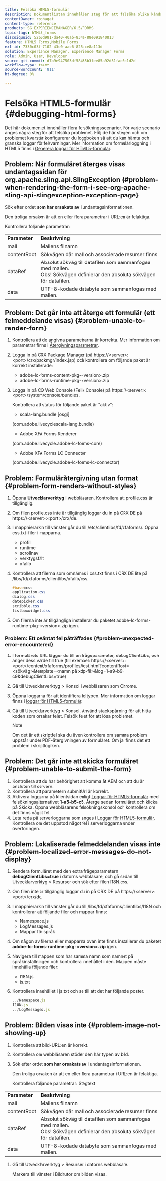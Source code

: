 ```yaml
---
title: Felsöka HTML5-formulär
description: Dokumentlistan innehåller steg för att felsöka olika kända problem.
contentOwner: robhagat
content-type: reference
products: SG_EXPERIENCEMANAGER/6.5/FORMS
topic-tags: hTML5_forms
discoiquuid: 5260d981-da40-40ab-834e-88e091840813
feature: HTML5 Forms,Mobile Forms
exl-id: 7330c03f-7102-43c0-aac6-825cce8a113d
solution: Experience Manager, Experience Manager Forms
role: Admin, User, Developer
source-git-commit: d7b9e947503df58435b3fee85a92d51fae8c1d2d
workflow-type: tm+mt
source-wordcount: '811'
ht-degree: 0%

---
```


# Felsöka HTML5-formulär {#debugging-html-forms}

Det här dokumentet innehåller flera felsökningsscenarier. För varje scenario anges några steg för att felsöka problemet. Följ de här stegen och om problemet kvarstår konfigurerar du loggboken så att du kan hämta och granska loggar för fel/varningar. Mer information om formulärloggning i HTML5 finns i [Generera loggar för HTML5-formulär](/help/forms/using/enable-logs.md).

## Problem: När formuläret återges visas undantagssidan för org.apache.sling.api.SlingException {#problem-when-rendering-the-form-i-see-org-apache-sling-api-slingexception-exception-page}

Sök efter ordet **som har orsakats av** i undantagsinformationen.

Den troliga orsaken är att en eller flera parametrar i URL:en är felaktiga.

Kontrollera följande parametrar:

<table>
 <tbody>
  <tr>
   <td><strong>Parameter</strong></td>
   <td><strong>Beskrivning</strong></td>
  </tr>
  <tr>
   <td>mall</td>
   <td>Mallens filnamn</td>
  </tr>
  <tr>
   <td>contentRoot</td>
   <td>Sökvägen där mall och associerade resurser finns</td>
  </tr>
  <tr>
   <td>dataRef</td>
   <td>Absolut sökväg till datafilen som sammanfogas med mallen.<br /> Obs! Sökvägen definierar den absoluta sökvägen för datafilen.</td>
  </tr>
  <tr>
   <td>data</td>
   <td>UTF-8-kodade databyte som sammanfogas med mallen.</td>
  </tr>
 </tbody>
</table>

## Problem: Det går inte att återge ett formulär (ett felmeddelande visas) {#problem-unable-to-render-form}

1. Kontrollera att de angivna parametrarna är korrekta. Mer information om parametrar finns i [Återgivningsparametrar](#problem-when-rendering-the-form-i-see-org-apache-sling-api-slingexception-exception-page).
1. Logga in på CRX Package Manager (på https://&lt;server>:&lt;port>/crx/packmgr/index.jsp) och kontrollera om följande paket är korrekt installerade:

   * adobe-lc-forms-content-pkg-&lt;version>.zip
   * adobe-lc-forms-runtime-pkg-&lt;version>.zip

1. Logga in på CQ Web Console (Felix Console) på https://&lt;server>:&lt;port>/system/console/bundles.

   Kontrollera att status för följande paket är &quot;aktiv&quot;:

   * scala-lang.bundle [osgi]

   (com.adobe.livecyclescala-lang.bundle)

   * Adobe XFA Forms Renderer

   (com.adobe.livecycle.adobe-lc-forms-core)

   * Adobe XFA Forms LC Connector

   (com.adobe.livecycle.adobe-lc-forms-lc-connector)

## Problem: Formuläråtergivning utan format {#problem-form-renders-without-styles}

1. Öppna **Utvecklarverktyg** i webbläsaren. Kontrollera att profile.css är tillgänglig.
1. Om filen profile.css inte är tillgänglig loggar du in på CRX DE på https://&lt;server>:&lt;port>/crx/de.
1. I mapphierarkin till vänster går du till /etc/clientlibs/fd/xfaforms/. Öppna css.txt-filer i mapparna.

   * profil
   * runtime
   * scrollnav
   * verktygsfält
   * xfalib

1. Kontrollera att filerna som omnämns i css.txt finns i CRX DE lite på /libs/fd/xfaforms/clientlibs/xfalib/css.

   ```css
   #base=css
   application.css
   dialog.css
   datepicker.css
   scribble.css
   listboxwidget.css
   ```

1. Om filerna inte är tillgängliga installerar du paketet adobe-lc-forms-runtime-pkg-&lt;version>.zip igen.

### Problem: Ett oväntat fel påträffades {#problem-unexpected-error-encountered}

1. I formulärets URL lägger du till en frågeparameter, debugClientLibs, och anger dess värde till true (till exempel: https://&lt;server>:&lt;port>/content/xfaforms/profiles/test.html?contentRoot=&lt;sökväg>&amp;template=&lt;namn på xdp-fil>&amp;log=1-a9-b9-c9&amp;debugClientLibs=true)
1. Gå till Utvecklarverktyg > Konsol i webbläsaren som Chrome.
1. Öppna loggarna för att identifiera feltypen. Mer information om loggar finns i [loggar för HTML5-formulär](/help/forms/using/enable-logs.md).
1. Gå till Utvecklarverktyg > Konsol. Använd stackspårning för att hitta koden som orsakar felet. Felsök felet för att lösa problemet.

   >[!NOTE]
   >
   >Om det är ett skriptfel ska du även kontrollera om samma problem uppstår under PDF-återgivningen av formuläret. Om ja, finns det ett problem i skriptlogiken.

## Problem: Det går inte att skicka formuläret {#problem-unable-to-submit-the-form}

1. Kontrollera att du har behörighet att komma åt AEM och att du är ansluten till servern.
1. Kontrollera att parametern submitUrl är korrekt.
1. Aktivera loggarna på klientsidan enligt [Loggar för HTML5-formulär](/help/forms/using/enable-logs.md) med felsökningsalternativet **1-a5-b5-c5**. Återge sedan formuläret och klicka på Skicka. Öppna webbläsarens felsökningskonsol och kontrollera om det finns något fel.
1. Leta reda på serverloggarna som anges i [Loggar för HTML5-formulär](/help/forms/using/enable-logs.md). Kontrollera om det uppstod något fel i serverloggarna under överföringen.

## Problem: Lokaliserade felmeddelanden visas inte {#problem-localized-error-messages-do-not-display}

1. Rendera formuläret med den extra frågeparametern **debugClientLibs=true** i datorns webbläsare, och gå sedan till Utvecklarverktyg > Resurser och sök efter filen I18N.css.
1. Om filen inte är tillgänglig loggar du in på CRX DE på https://&lt;server>:&lt;port>/crx/de.
1. I mapphierarkin till vänster går du till /libs/fd/xfaforms/clientlibs/I18N och kontrollerar att följande filer och mappar finns:

   * Namespace.js
   * LogMessages.js
   * Mappar för språk

1. Om någon av filerna eller mapparna ovan inte finns installerar du paketet **adobe-lc-forms-runtime-pkg-&lt;version>.zip** igen.
1. Navigera till mappen som har samma namn som namnet på språkinställningen och kontrollera innehållet i den. Mappen måste innehålla följande filer:

   * I18N.js
   * js.txt

1. Kontrollera innehållet i js.txt och se till att det har följande poster.

   ```javascript
   ../Namespace.js
   I18N.js
   ../LogMessages.js
   ```

## Problem: Bilden visas inte {#problem-image-not-showing-up}

1. Kontrollera att bild-URL:en är korrekt.
1. Kontrollera om webbläsaren stöder den här typen av bild.
1. Sök efter ordet **som har orsakats av** i undantagsinformationen.

   Den troliga orsaken är att en eller flera parametrar i URL:en är felaktiga.

   Kontrollera följande parametrar:
Stegtext

<table>
 <tbody>
  <tr>
   <td><strong>Parameter</strong></td>
   <td><strong>Beskrivning</strong></td>
  </tr>
  <tr>
   <td>mall</td>
   <td>Mallens filnamn</td>
  </tr>
  <tr>
   <td>contentRoot</td>
   <td>Sökvägen där mall och associerade resurser finns</td>
  </tr>
  <tr>
   <td>dataRef</td>
   <td>Absolut sökväg till datafilen som sammanfogas med mallen.<br /> Obs! Sökvägen definierar den absoluta sökvägen för datafilen.</td>
  </tr>
  <tr>
   <td>data</td>
   <td>UTF-8-kodade databyte som sammanfogas med mallen.</td>
  </tr>
 </tbody>
</table>

1. Gå till Utvecklarverktyg > Resurser i datorns webbläsare.

   Markera till vänster i Bildrutor om bilden visas.

